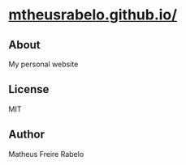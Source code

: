 # [mtheusrabelo.github.io/](https://mtheusrabelo.github.io/)

## About

My personal website

## License

MIT

## Author

Matheus Freire Rabelo
